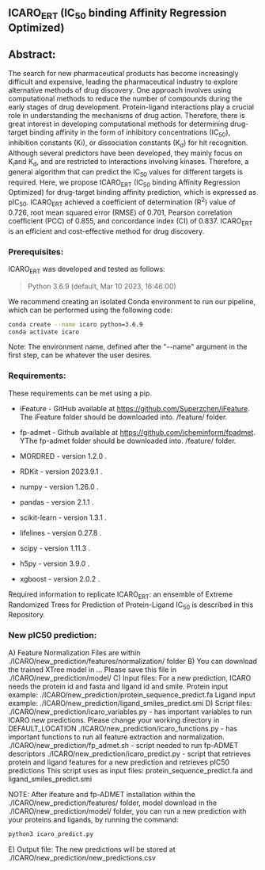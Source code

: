 ## ICARO<sub>ERT</sub> (IC<sub>50</sub> binding Affinity Regression Optimized)

## Abstract: 
The search for new pharmaceutical products has become increasingly difficult and expensive, leading the pharmaceutical industry to explore alternative methods of drug discovery. One approach involves using computational methods to reduce the number of compounds during the early stages of drug development. Protein-ligand interactions play a crucial role in understanding the mechanisms of drug action. Therefore, there is great interest in developing computational methods for determining drug-target binding affinity in the form of inhibitory concentrations (IC<sub>50</sub>), inhibition constants (Ki), or dissociation constants (K<sub>d</sub>) for hit recognition. Although several predictors have been developed, they mainly focus on K<sub>i</sub>and K<sub>d</sub>, and are restricted to interactions involving kinases. Therefore, a general algorithm that can predict the IC<sub>50</sub> values for different targets is required. Here, we propose ICARO<sub>ERT</sub> (IC<sub>50</sub> binding Affinity Regression Optimized) for drug-target binding affinity prediction, which is expressed as pIC<sub>50</sub>. ICARO<sub>ERT</sub> achieved a coefficient of determination (R<sup>2</sup>) value of 0.726, root mean squared error (RMSE) of 0.701, Pearson correlation coefficient (PCC) of 0.855, and concordance index (CI) of 0.837. ICARO<sub>ERT</sub> is an efficient and cost-effective method for drug discovery.
⁩

### Prerequisites:
ICARO<sub>ERT</sub> was developed and tested as follows:
> Python 3.6.9 (default, Mar 10 2023, 16:46:00)

We recommend creating an isolated Conda environment to run our pipeline, which can be performed using the following code:
```bash
conda create --name icaro python=3.6.9
conda activate icaro
```
Note: The environment name, defined after the "--name" argument in the first step, can be whatever the user desires.

### Requirements:
These requirements can be met using a pip.

* iFeature - GitHub available at https://github.com/Superzchen/iFeature. The iFeature folder should be downloaded into. /feature/ folder.

* fp-admet - Github available at https://github.com/jcheminform/fpadmet. YThe fp-admet folder should be downloaded into. /feature/ folder.
  
* MORDRED - version 1.2.0 .
* RDKit - version 2023.9.1 .
* numpy - version 1.26.0 .
* pandas - version 2.1.1 .
* scikit-learn - version 1.3.1 .
* lifelines - version 0.27.8 .
* scipy - version 1.11.3 .
* h5py - version 3.9.0 .
* xgboost - version 2.0.2 .


Required information to replicate ICARO<sub>ERT</sub>: an ensemble of Extreme Randomized Trees for Prediction of Protein-Ligand IC<sub>50</sub> is described in this Repository.

### New pIC50 prediction:
A) Feature Normalization Files are within ./ICARO/new_prediction/features/normalization/ folder
B) You can download the trained XTree model in ... 
   Please save this file in ./ICARO/new_prediction/model/
C) Input files:
   For a new prediction, ICARO needs the protein id and fasta and ligand id and smile.
   Protein input example: ./ICARO/new_prediction/protein_sequence_predict.fa
   Ligand input example: ./ICARO/new_prediction/ligand_smiles_predict.smi
D) Script files:
   ./ICARO/new_prediction/icaro_variables.py - has important variables to run ICARO new predictions.
   Please change your working directory in DEFAULT_LOCATION
   ./ICARO/new_prediction/icaro_functions.py - has important functions to run all feature extraction and normalization.
   ./ICARO/new_prediction/fp_admet.sh - script needed to run fp-ADMET descriptors
   ./ICARO/new_prediction/icaro_predict.py - script that retrieves protein and ligand features for a new prediction and retrieves pIC50 predictions
   This script uses as input files: protein_sequence_predict.fa and ligand_smiles_predict.smi

   NOTE: After ifeature and fp-ADMET installation within the ./ICARO/new_prediction/features/ folder, model download in the ./ICARO/new_prediction/model/ folder, you can run a new prediction with your proteins and ligands, by running the command:
   ```bash
   python3 icaro_predict.py
   ```
E) Output file:
   The new predictions will be stored at ./ICARO/new_prediction/new_predictions.csv
   

